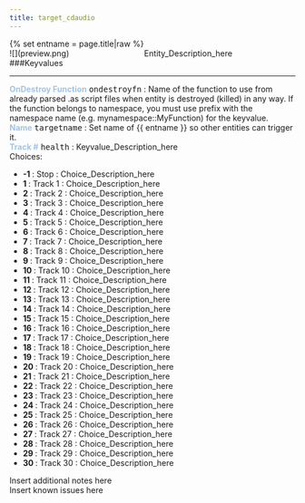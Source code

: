 ```yaml
---
title: target_cdaudio
---
```

<div>{% set entname = page.title|raw %}</div>
<div class="container previewimg">
<div class="columns">
<div class="imagepadding column col-auto" markdown="1">![](preview.png)</div>
<div class="column entityentry" markdown="1">Entity_Description_here</div>
</div>
</div>
###Keyvalues
<hr>
<div class="entityentry" markdown="1">
<span style="color:#9fc5e8;"><b>OnDestroy Function</b></span> <kbd  class="tooltip" data-tooltip="string">ondestroyfn</kbd> :
Name of the function to use from already parsed .as script files when entity is destroyed (killed) in any way. If the function belongs to namespace, you must use prefix with the namespace name (e.g. mynamespace::MyFunction) for the keyvalue.
</div>
<div class="entityentry" markdown="1">
<span style="color:#9fc5e8;"><b>Name</b></span> <kbd  class="tooltip" data-tooltip="target_source">targetname</kbd> :
Set name of {{ entname }} so other entities can trigger it.
</div>
<div class="entityentry" markdown="1">
<span style="color:#9fc5e8;"><b>Track #</b></span> <kbd  class="tooltip" data-tooltip="choices">health</kbd> :
Keyvalue_Description_here
<div class="accordion">
<input type="checkbox" id="accordion-1" name="accordion-checkbox" hidden>
<label class="accordion-header" for="accordion-1">
<i class="icon icon-arrow-right mr-1"></i>
Choices:
</label>
<div class="accordion-body">
<ul>
<li><b>-1 </b> : Stop : Choice_Description_here</li>
<li><b>1 </b> : Track 1 : Choice_Description_here</li>
<li><b>2 </b> : Track 2 : Choice_Description_here</li>
<li><b>3 </b> : Track 3 : Choice_Description_here</li>
<li><b>4 </b> : Track 4 : Choice_Description_here</li>
<li><b>5 </b> : Track 5 : Choice_Description_here</li>
<li><b>6 </b> : Track 6 : Choice_Description_here</li>
<li><b>7 </b> : Track 7 : Choice_Description_here</li>
<li><b>8 </b> : Track 8 : Choice_Description_here</li>
<li><b>9 </b> : Track 9 : Choice_Description_here</li>
<li><b>10 </b> : Track 10 : Choice_Description_here</li>
<li><b>11 </b> : Track 11 : Choice_Description_here</li>
<li><b>12 </b> : Track 12 : Choice_Description_here</li>
<li><b>13 </b> : Track 13 : Choice_Description_here</li>
<li><b>14 </b> : Track 14 : Choice_Description_here</li>
<li><b>15 </b> : Track 15 : Choice_Description_here</li>
<li><b>16 </b> : Track 16 : Choice_Description_here</li>
<li><b>17 </b> : Track 17 : Choice_Description_here</li>
<li><b>18 </b> : Track 18 : Choice_Description_here</li>
<li><b>19 </b> : Track 19 : Choice_Description_here</li>
<li><b>20 </b> : Track 20 : Choice_Description_here</li>
<li><b>21 </b> : Track 21 : Choice_Description_here</li>
<li><b>22 </b> : Track 22 : Choice_Description_here</li>
<li><b>23 </b> : Track 23 : Choice_Description_here</li>
<li><b>24 </b> : Track 24 : Choice_Description_here</li>
<li><b>25 </b> : Track 25 : Choice_Description_here</li>
<li><b>26 </b> : Track 26 : Choice_Description_here</li>
<li><b>27 </b> : Track 27 : Choice_Description_here</li>
<li><b>28 </b> : Track 28 : Choice_Description_here</li>
<li><b>29 </b> : Track 29 : Choice_Description_here</li>
<li><b>30 </b> : Track 30 : Choice_Description_here</li>
</ul>
</div>
</div>
</div>
<div class="notices blue">Insert additional notes here</div>
<div class="notices red">Insert known issues here</div>
